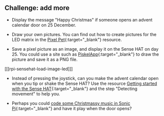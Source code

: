 ## Challenge: add more

+ Display the message "Happy Christmas" if someone opens an advent calendar door on 25 December.

+ Draw your own pictures. You can find out how to create pictures for the LED matrix in the [Pixel Pet](https://projects.raspberrypi.org/en/projects/pixel-pet){:target="_blank"} resource.

+ Save a pixel picture as an image, and display it on the Sense HAT on day 25. You could use a site such as [PiskelApp](https://www.piskelapp.com/){:target="_blank"} to draw the picture and save it as a PNG file.

[[[rpi-sensehat-load-image-led]]] 

+ Instead of pressing the joystick, can you make the advent calendar open when you tip or shake the Sense HAT? Use the resource [Getting started with the Sense HAT](https://projects.raspberrypi.org/en/projects/getting-started-with-the-sense-hat){:target="_blank"} and the step "Detecting movement" to help you.

+ Perhaps you could [code some Christmassy music in Sonic Pi](https://projects.raspberrypi.org/en/projects/compose-tune){:target="_blank"} and have it play when the door opens?
